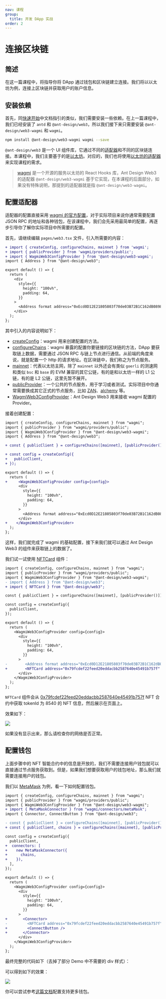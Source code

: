 ```yaml
---
nav: 课程
group:
  title: 开发 DApp 实战
order: 2
---
```


# 连接区块链

## 简述

在这一篇课程中，将指导你将 DApp 通过钱包和区块链建立连接。我们将以以太坊为例，连接上区块链并获取用户的账户信息。

## 安装依赖

首先，同[快速开始](../guide/quick-start.zh-CN.md)中文档指引的类似，我们需要安装一些依赖。在上一篇课程中，我们已经安装了 `antd` 和 `@ant-design/web3`，所以我们接下来只需要安装 `@ant-design/web3-wagmi` 和 `wagmi`。

```bash
npm install @ant-design/web3-wagmi wagmi --save
```

`@ant-design/web3` 是一个 UI 组件库，它通过不同的[适配器](../guide/adapter.zh-CN.md)和不同的区块链连接。本课程中，我们主要基于的是[以太坊](https://ethereum.org/zh/)。对应的，我们也将使用[以太坊的适配器](../../packages/web3/src/wagmi/index.zh-CN.md)来实现课程的需求。

> [wagmi](https://wagmi.sh/) 是一个开源的服务以太坊的 React Hooks 库，Ant Design Web3 的适配器 `@ant-design/web3-wagmi` 基于它实现，在本课程的后面部分，如果没有特殊说明，那提到的适配器就是指 `@ant-design/web3-wagmi`。

## 配置适配器

适配器的配置直接采用 [wagmi 的官方配置](https://wagmi.sh/core/getting-started)，对于实际项目来说你通常需要配置 JSON RPC 的地址和各种钱包，在该课程中，我们会先采用最简单的配置，再逐步引导你了解你实际项目中所需要的配置。

首先，请继续编辑 `pages/web3.tsx` 文件，引入所需要的内容：

```diff
+ import { createConfig, configureChains, mainnet } from 'wagmi';
+ import { publicProvider } from 'wagmi/providers/public';
+ import { WagmiWeb3ConfigProvider } from '@ant-design/web3-wagmi';
import { Address } from "@ant-design/web3";

export default () => {
  return (
    <div
      style={{
        height: "100vh",
        padding: 64,
      }}
    >
      <Address format address="0xEcd0D12E21805803f70de03B72B1C162dB0898d9" />
    </div>
  );
};
```

其中引入的内容说明如下：

- [createConfig](https://wagmi.sh/react/config)：wagmi 用来创建配置的方法。
- [configureChains](https://wagmi.sh/react/providers/configuring-chains)：wagmi 暴露的配置你要链接的区块链的方法，DApp 要获取链上数据，需要通过 JSON RPC 与链上节点进行通信。从前端的角度来说，就是配置一个 http 的请求地址。在区块链中，我们称之为节点服务。
- [mainnet](https://wagmi.sh/react/chains)：代表以太坊主网，除了 `mainnet` 以外还会有类似 `goerli` 的测速网和类似 `bsc` 和 `base` 的 EVM 兼容的其它公链，有的是和以太坊一样的 L1 公链，有的是 L2 公链，这里先暂不展开。
- [publicProvider](https://wagmi.sh/react/providers/public)：一个公共的节点服务，用于学习或者测试。实际项目中你通常需要换成其它正式的节点服务，比如 [ZAN](https://zan.top/home/node-service)、[alchemy](https://www.alchemy.com/) 等。
- [WagmiWeb3ConfigProvider](https://web3.ant.design/zh-CN/components/wagmi#wagmiweb3configproviderprops)：Ant Design Web3 用来接收 wagmi 配置的 Provider。

接着创建配置：

```diff
import { createConfig, configureChains, mainnet } from "wagmi";
import { publicProvider } from "wagmi/providers/public";
import { WagmiWeb3ConfigProvider } from "@ant-design/web3-wagmi";
import { Address } from "@ant-design/web3";

+ const { publicClient } = configureChains([mainnet], [publicProvider()]);

+ const config = createConfig({
+   publicClient,
+ });

export default () => {
  return (
+     <WagmiWeb3ConfigProvider config={config}>
      <div
        style={{
          height: "100vh",
          padding: 64,
        }}
      >
        <Address format address="0xEcd0D12E21805803f70de03B72B1C162dB0898d9" />
      </div>
+    </WagmiWeb3ConfigProvider>
  );
};

```

这样，我们就完成了 wagmi 的基础配置，接下来我们就可以通过 Ant Design Web3 的组件来获取链上的数据了。

我们试一试使用 [NFTCard](../../packages/web3/src/nft-card/index.zh-CN.md) 组件：

```diff
import { createConfig, configureChains, mainnet } from "wagmi";
import { publicProvider } from "wagmi/providers/public";
import { WagmiWeb3ConfigProvider } from "@ant-design/web3-wagmi";
- import { Address } from "@ant-design/web3";
+ import { NFTCard } from "@ant-design/web3";

const { publicClient } = configureChains([mainnet], [publicProvider()]);

const config = createConfig({
  publicClient,
});

export default () => {
  return (
    <WagmiWeb3ConfigProvider config={config}>
      <div
        style={{
          height: "100vh",
          padding: 64,
        }}
      >
-        <Address format address="0xEcd0D12E21805803f70de03B72B1C162dB0898d9" />
+        <NFTCard address="0x79fcdef22feed20eddacbb2587640e45491b757f" tokenId={8540} />
      </div>
    </WagmiWeb3ConfigProvider>
  );
};
```

`NFTCard` 组件会从 [0x79fcdef22feed20eddacbb2587640e45491b757f](https://etherscan.io/address/0x79fcdef22feed20eddacbb2587640e45491b757f) NFT 合约中获取 tokenId 为 8540 的 NFT 信息，然后展示在页面上。

效果如下：

![](./img/nft-card.png)

如果没有显示出来，那么请检查你的网络是否正常。

## 配置钱包

上面步骤中的 NFT 智能合约中的信息是开放的，我们不需要连接用户钱包就可以直接通过节点服务获取到。但是，如果我们想要获取用户的钱包地址，那么我们就需要连接用户的钱包。

我们以 [MetaMask](https://metamask.io/) 为例，看一下如何配置钱包。

```diff
import { createConfig, configureChains, mainnet } from "wagmi";
import { publicProvider } from "wagmi/providers/public";
import { WagmiWeb3ConfigProvider } from "@ant-design/web3-wagmi";
+ import { MetaMaskConnector } from "wagmi/connectors/metaMask";
import { Connector, ConnectButton } from "@ant-design/web3";

- const { publicClient } = configureChains([mainnet], [publicProvider()]);
+ const { publicClient, chains } = configureChains([mainnet], [publicProvider()]);

const config = createConfig({
  publicClient,
+  connectors: [
+    new MetaMaskConnector({
+      chains,
+    }),
  ],
});

export default () => {
  return (
    <WagmiWeb3ConfigProvider config={config}>
      <div
        style={{
          height: "100vh",
          padding: 64,
        }}
      >
+       <Connector>
-         <NFTCard address="0x79fcdef22feed20eddacbb2587640e45491b757f" tokenId={8540} />
+         <ConnectButton />
+       </Connector>
      </div>
    </WagmiWeb3ConfigProvider>
  );
};

```

最终完整的代码如下（去掉了部分 Demo 中不需要的 div 样式）：

<code src="./demos/connect.tsx"></code>

可以得到如下的效果：

![](./img/connect.png)

你可以尝试参考[这篇文档](http://localhost:8000/zh-CN/components/wagmi#%E6%B7%BB%E5%8A%A0%E6%9B%B4%E5%A4%9A%E9%92%B1%E5%8C%85)配置支持更多钱包。
